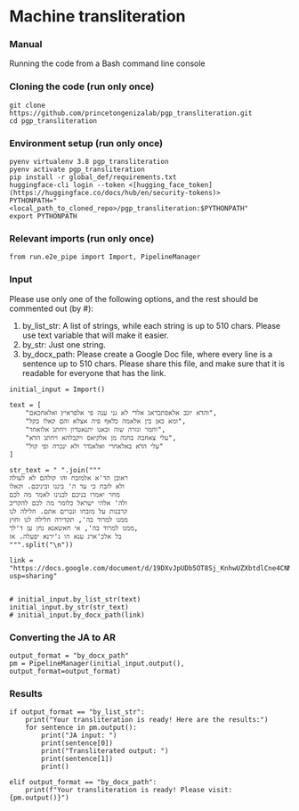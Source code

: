 # Machine transliteration

### Manual

Running the code from a Bash command line console

### Cloning the code (run only once)
```
git clone https://github.com/princetongenizalab/pgp_transliteration.git
cd pgp_transliteration
```

### Environment setup (run only once)
```
pyenv virtualenv 3.8 pgp_transliteration
pyenv activate pgp_transliteration
pip install -r global_def/requirements.txt
huggingface-cli login --token <[hugging_face_token](https://huggingface.co/docs/hub/en/security-tokens)>
PYTHONPATH="<local_path_to_cloned_repo>/pgp_transliteration:$PYTHONPATH"
export PYTHONPATH
```

### Relevant imports (run only once)
```
from run.e2e_pipe import Import, PipelineManager
```

### Input

Please use only one of the following options, and the rest should be commented out (by #):

1. by_list_str: A list of strings, while each string is up to 510 chars. Please use text variable that will make it easier.
2. by_str: Just one string.
3. by_docx_path: Please create a Google Doc file, where every line is a sentence up to 510 chars. Please share this file, and make sure that it is readable for everyone that has the link.

```
initial_input = Import()

text = [
    "והד̇א יוג̇ב אלאסתכ̇ראג̇ אלד̇י לא גני ענה פי אלפראיץ̇ ואלאחכאם",
    "ומא כאן בין אלאמה כ̇לאף פיה אצלא והם קאלו בקל",
    "וחמר וגזרה שוה וכאנו יתנאט̇רון ויחתג̇ אלואחד",
    "עלי צאחבה בחג̇ה מן אלקיאס ויקבלהא ויחתג̇ הד̇א",
    "עלי הד̇א באלאחרי ואלאג̇דר ולא ינכרה ופי קול"
]

str_text = " ".join("""
ראובן הד'א אלמזבח והו קולהם לא לעולה
ולא לזבח כי עד ה' ביננו וביניכם. וקאלו
מחר יאמרו בניכם לבנינו לאמר מה לכם
ולה' אלהי ישראל כלומר מה לכם להקריב
קרבנות על מזבחו ונכרים אתם. חלילה לנו
ממנו למרוד בה', תקדירה חלילה לנו וחוץ
ממנו למרוד בה', אי חאשאנא נחן ען ד'לך,
בל אלכ'ארג ענא הו ג'ירנא יפעלה. אז
""".split("\n"))

link = "https://docs.google.com/document/d/19DXvJpUDb5OT8Sj_KnhwUZXbtdlCne4CNMHMhOja6Lw/edit?usp=sharing"


# initial_input.by_list_str(text)
initial_input.by_str(str_text)
# initial_input.by_docx_path(link)
```

### Converting the JA to AR
```
output_format = "by_docx_path"
pm = PipelineManager(initial_input.output(), output_format=output_format)
```


### Results
```
if output_format == "by_list_str":
    print("Your transliteration is ready! Here are the results:")
    for sentence in pm.output():
        print("JA input: ")
        print(sentence[0])
        print("Transliterated output: ")
        print(sentence[1])
        print()

elif output_format == "by_docx_path":
    print(f"Your transliteration is ready! Please visit: {pm.output()}")
```